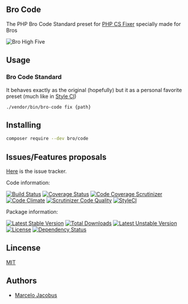 Bro Code
-----------------

The PHP Bro Code Standard preset for [PHP CS Fixer](https://github.com/FriendsOfPHP/PHP-CS-Fixer/tree/master) specially made for Bros

![Bro High Five](https://github.com/mjacobus/bro-code/blob/master/img/bro-high-five.jpg)

## Usage

### Bro Code Standard

It behaves exactly as the original (hopefully) but it as a personal favorite preset (much like in [Style CI](https://styleci.readme.io/docs/presets))

```
./vendor/bin/bro-code fix {path}
```

## Installing

```bash
composer require --dev bro/code
```

## Issues/Features proposals

[Here](https://github.com/mjacobus/bro-php/issues) is the issue tracker.


Code information:

[![Build Status](https://travis-ci.org/mjacobus/bro-php.png?branch=master)](https://travis-ci.org/mjacobus/bro-php)
[![Coverage Status](https://coveralls.io/repos/mjacobus/bro-php/badge.png?branch=master)](https://coveralls.io/r/mjacobus/bro-php?branch=master)
[![Code Coverage Scrutinizer](https://scrutinizer-ci.com/g/mjacobus/bro-php/badges/coverage.png?b=master)](https://scrutinizer-ci.com/g/mjacobus/bro-php/?branch=master)
[![Code Climate](https://codeclimate.com/github/mjacobus/bro-php.png)](https://codeclimate.com/github/mjacobus/bro-php)
[![Scrutinizer Code Quality](https://scrutinizer-ci.com/g/mjacobus/bro-php/badges/quality-score.png?b=master)](https://scrutinizer-ci.com/g/mjacobus/bro-php/?branch=master)
[![StyleCI](https://styleci.io/repos/ChangeMe/shield)](https://styleci.io/repos/ChangeMe)

Package information:

[![Latest Stable Version](https://poser.pugx.org/bro/code/v/stable.svg)](https://packagist.org/packages/bro/code)
[![Total Downloads](https://poser.pugx.org/bro/code/downloads.svg)](https://packagist.org/packages/bro/code)
[![Latest Unstable Version](https://poser.pugx.org/bro/code/v/unstable.svg)](https://packagist.org/packages/bro/code)
[![License](https://poser.pugx.org/bro/code/license.svg)](https://packagist.org/packages/bro/code)
[![Dependency Status](https://gemnasium.com/bro/code.png)](https://gemnasium.com/bro/code)


## Lincense

[MIT](MIT-LICENSE)

## Authors

- [Marcelo Jacobus](https://github.com/mjacobus)
